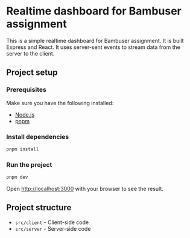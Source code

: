 # Realtime dashboard for Bambuser assignment
This is a simple realtime dashboard for Bambuser assignment. It is built Express and React.
It uses server-sent events to stream data from the server to the client.

## Project setup

### Prerequisites
Make sure you have the following installed:
- [Node.js](https://nodejs.org/en/)
- [pnpm](https://pnpm.js.org/en/installation)

### Install dependencies
```sh
pnpm install
```

### Run the project
```sh
pnpm dev
```

Open [http://localhost:3000](http://localhost:3000) with your browser to see the result.

## Project structure
- `src/client` - Client-side code
- `src/server` - Server-side code